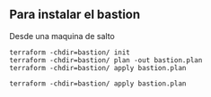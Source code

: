 ## Para instalar el bastion
Desde una maquina de salto

```
terraform -chdir=bastion/ init 
terraform -chdir=bastion/ plan -out bastion.plan
terraform -chdir=bastion/ apply bastion.plan
```

```
terraform -chdir=bastion/ apply bastion.plan
```